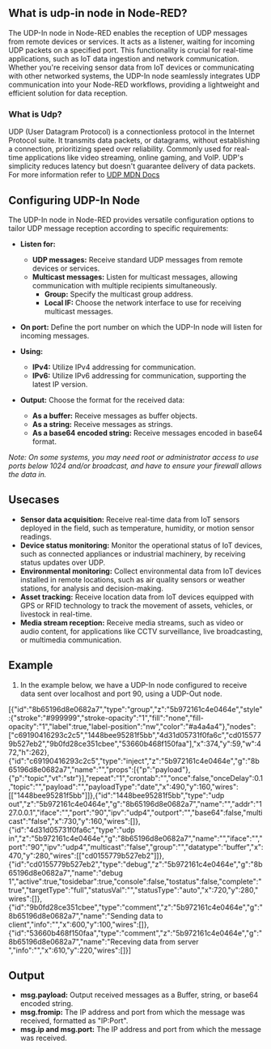 ## What is udp-in node in Node-RED?

The UDP-In node in Node-RED enables the reception of UDP messages from remote devices or services. It acts as a listener, waiting for incoming UDP packets on a specified port. This functionality is crucial for real-time applications, such as IoT data ingestion and network communication. Whether you're receiving sensor data from IoT devices or communicating with other networked systems, the UDP-In node seamlessly integrates UDP communication into your Node-RED workflows, providing a lightweight and efficient solution for data reception.

### What is Udp?

UDP (User Datagram Protocol) is a connectionless protocol in the Internet Protocol suite. It transmits data packets, or datagrams, without establishing a connection, prioritizing speed over reliability. Commonly used for real-time applications like video streaming, online gaming, and VoIP. UDP's simplicity reduces latency but doesn't guarantee delivery of data packets. For more information refer to [UDP MDN Docs](https://developer.mozilla.org/en-US/docs/Glossary/UDP)

## Configuring UDP-In Node 

The UDP-In node in Node-RED provides versatile configuration options to tailor UDP message reception according to specific requirements:

- **Listen for:**
    - **UDP messages:** Receive standard UDP messages from remote devices or services.
    - **Multicast messages:** Listen for multicast messages, allowing communication with multiple recipients simultaneously.
        - **Group:** Specify the multicast group address.
        - **Local IF:** Choose the network interface to use for receiving multicast messages.

- **On port:** Define the port number on which the UDP-In node will listen for incoming messages.

- **Using:**
    - **IPv4:** Utilize IPv4 addressing for communication.
    - **IPv6:** Utilize IPv6 addressing for communication, supporting the latest IP version.

- **Output:** Choose the format for the received data:
    - **As a buffer:** Receive messages as buffer objects.
    - **As a string:** Receive messages as strings.
    - **As a base64 encoded string:** Receive messages encoded in base64 format.

*Note: On some systems, you may need root or administrator access to use ports below 1024 and/or broadcast, and have to ensure your firewall allows the data in.*

## Usecases

- **Sensor data acquisition:** Receive real-time data from IoT sensors deployed in the field, such as temperature, humidity, or motion sensor readings.
- **Device status monitoring:** Monitor the operational status of IoT devices, such as connected appliances or industrial machinery, by receiving status updates over UDP.
- **Environmental monitoring:** Collect environmental data from IoT devices installed in remote locations, such as air quality sensors or weather stations, for analysis and decision-making.
- **Asset tracking:** Receive location data from IoT devices equipped with GPS or RFID technology to track the movement of assets, vehicles, or livestock in real-time.
- **Media stream reception:** Receive media streams, such as video or audio content, for applications like CCTV surveillance, live broadcasting, or multimedia communication.

## Example

1. In the example below, we have a UDP-In node configured to receive data sent over localhost and port 90, using a UDP-Out node.

[{"id":"8b65196d8e0682a7","type":"group","z":"5b972161c4e0464e","style":{"stroke":"#999999","stroke-opacity":"1","fill":"none","fill-opacity":"1","label":true,"label-position":"nw","color":"#a4a4a4"},"nodes":["c69190416293c2c5","1448bee95281f5bb","4d31d05731f0fa6c","cd0155779b527eb2","9b0fd28ce351cbee","53660b468f150faa"],"x":374,"y":59,"w":472,"h":262},{"id":"c69190416293c2c5","type":"inject","z":"5b972161c4e0464e","g":"8b65196d8e0682a7","name":"","props":[{"p":"payload"},{"p":"topic","vt":"str"}],"repeat":"1","crontab":"","once":false,"onceDelay":0.1,"topic":"","payload":"","payloadType":"date","x":490,"y":160,"wires":[["1448bee95281f5bb"]]},{"id":"1448bee95281f5bb","type":"udp out","z":"5b972161c4e0464e","g":"8b65196d8e0682a7","name":"","addr":"127.0.0.1","iface":"","port":"90","ipv":"udp4","outport":"","base64":false,"multicast":"false","x":730,"y":160,"wires":[]},{"id":"4d31d05731f0fa6c","type":"udp in","z":"5b972161c4e0464e","g":"8b65196d8e0682a7","name":"","iface":"","port":"90","ipv":"udp4","multicast":"false","group":"","datatype":"buffer","x":470,"y":280,"wires":[["cd0155779b527eb2"]]},{"id":"cd0155779b527eb2","type":"debug","z":"5b972161c4e0464e","g":"8b65196d8e0682a7","name":"debug 1","active":true,"tosidebar":true,"console":false,"tostatus":false,"complete":"true","targetType":"full","statusVal":"","statusType":"auto","x":720,"y":280,"wires":[]},{"id":"9b0fd28ce351cbee","type":"comment","z":"5b972161c4e0464e","g":"8b65196d8e0682a7","name":"Sending data to client","info":"","x":600,"y":100,"wires":[]},{"id":"53660b468f150faa","type":"comment","z":"5b972161c4e0464e","g":"8b65196d8e0682a7","name":"Receving data from server ","info":"","x":610,"y":220,"wires":[]}]

## Output

- **msg.payload:** Output received messages as a Buffer, string, or base64 encoded string.
- **msg.fromip:** The IP address and port from which the message was received, formatted as "IP:Port".
- **msg.ip and msg.port:** The IP address and port from which the message was received.

